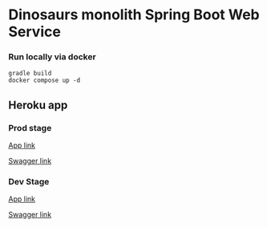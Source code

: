 # Dinosaurs monolith Spring Boot Web Service

### Run locally via docker

```shell
gradle build
docker compose up -d
```

## Heroku app

### Prod stage

[App link](https://itdinos.herokuapp.com/)

[Swagger link](https://itdinos.herokuapp.com/swagger-ui/index.html)

### Dev Stage

[App link](https://dinos-be-test.herokuapp.com)

[Swagger link](https://dinos-be-test.herokuapp.com/swagger-ui/index.html)
